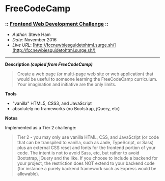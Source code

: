 # FreeCodeCamp #
### :: [Frontend Web Development Challenge](https://forum.freecodecamp.com/t/computer-frontend-web-development-challenge-november-16-to-26/55986) :: ###

- *Author*:				Steve Ham
- *Date*: 				November 2016
- *Live URL*:			[http://fccnewbiesguidetohtml.surge.sh/](http://fccnewbiesguidetohtml.surge.sh/)

------------------
**Description *(copied from FreeCodeCamp)***

> Create a web page (or multi-page web site or web application) that would be useful to someone learning the FreeCodeCamp curriculum. Your imagination and initiative are the only limits.


**Tools**

- "vanilla" HTML5, CSS3, and JavaScript
- absolutely no frameworks (no Bootstrap, jQuery, etc)


**Notes**

Implemented as a Tier 2 challenge:

> Tier 2 - you may only use vanilla HTML, CSS, and JavaScript (or code that can be transpiled to vanilla, such as Jade, TypeScript, or Sass) plus an external CSS reset and fonts for the frontend portion of your code. The intent is not to avoid Sass, etc, but rather to avoid Bootstrap, jQuery and the like. If you choose to include a backend for your project, the restriction does NOT extend to your backend code (for instance a purely backend framework such as Express would be allowable).